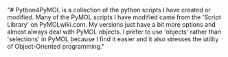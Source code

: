 "# Pytbon4PyMOL is a collection of the python scripts I have created or modified. Many of the PyMOL scripts I have modified came from the 'Script Library' on PyMOLwiki.com. My versions just have a bit more options and almost always deal with PyMOL objects. I prefer to use 'objects' rather than 'selections' in PyMOL because I find it easier and it also stresses the utility of Object-Oriented programming." 

